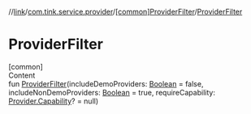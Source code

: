 //[link](../../index.md)/[com.tink.service.provider](../index.md)/[[common]ProviderFilter](index.md)/[ProviderFilter](-provider-filter.md)



# ProviderFilter  
[common]  
Content  
fun [ProviderFilter](-provider-filter.md)(includeDemoProviders: [Boolean](https://kotlinlang.org/api/latest/jvm/stdlib/kotlin/-boolean/index.html) = false, includeNonDemoProviders: [Boolean](https://kotlinlang.org/api/latest/jvm/stdlib/kotlin/-boolean/index.html) = true, requireCapability: [Provider.Capability](../../com.tink.model.provider/[common]-provider/-capability/index.md)? = null)  




